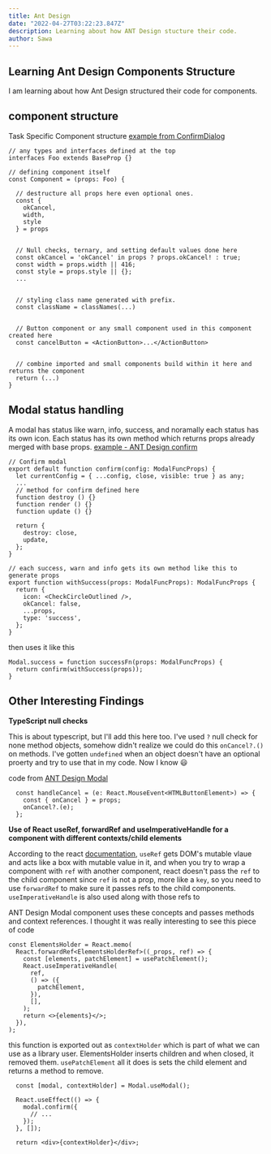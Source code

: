 ```yaml
---
title: Ant Design
date: "2022-04-27T03:22:23.847Z"
description: Learning about how ANT Design stucture their code.
author: Sawa
---
```


## Learning Ant Design Components Structure

I am learning about how Ant Design structured their code for components.


## component structure

Task Specific Component structure [example from ConfirmDialog](https://github.com/ant-design/ant-design/blob/master/components/modal/ConfirmDialog.tsx) 

```
// any types and interfaces defined at the top
interfaces Foo extends BaseProp {}

// defining component itself
const Component = (props: Foo) {

  // destructure all props here even optional ones.
  const {
    okCancel,
    width,
    style
  } = props


  // Null checks, ternary, and setting default values done here
  const okCancel = 'okCancel' in props ? props.okCancel! : true;
  const width = props.width || 416;
  const style = props.style || {};
  ...


  // styling class name generated with prefix.
  const className = classNames(...)


  // Button component or any small component used in this component created here
  const cancelButton = <ActionButton>...</ActionButton>


  // combine imported and small components build within it here and returns the component
  return (...) 
}

```

## Modal status handling

A modal has status like warn, info, success, and noramally each status has its own icon. Each status has its own method which returns props already merged with base props. [example - ANT Design confirm](https://github.com/ant-design/ant-design/blob/master/components/modal/confirm.tsx)

```
// Confirm modal
export default function confirm(config: ModalFuncProps) {
  let currentConfig = { ...config, close, visible: true } as any;
  ...
  // method for confirm defined here
  function destroy () {}
  function render () {}
  function update () {}

  return {
    destroy: close,
    update,
  };
}

// each success, warn and info gets its own method like this to generate props
export function withSuccess(props: ModalFuncProps): ModalFuncProps {
  return {
    icon: <CheckCircleOutlined />,
    okCancel: false,
    ...props,
    type: 'success',
  };
}

```

then uses it like this

```
Modal.success = function successFn(props: ModalFuncProps) {
  return confirm(withSuccess(props));
}
```

## Other Interesting Findings

**TypeScript null checks**

This is about typescript, but I'll add this here too. I've used `?` null check for none method objects, somehow didn't realize we could do this `onCancel?.()` on methods. I've gotten `undefined` when an object doesn't have an optional proerty and try to use that in my code. Now I know 😃

code from [ANT Design Modal](https://github.com/ant-design/ant-design/blob/master/components/modal/Modal.tsx)
```
  const handleCancel = (e: React.MouseEvent<HTMLButtonElement>) => {
    const { onCancel } = props;
    onCancel?.(e);
  };

```

**Use of React useRef, forwardRef and useImperativeHandle for a component with different contexts/child elements**

According to the react [documentation](https://reactjs.org/docs/hooks-reference.html#useref), `useRef` gets DOM's mutable vlaue and acts like a box with mutable value in it, and when you try to wrap a component with `ref` with another component, react doesn't pass the `ref` to the child component since `ref` is not a prop, more like a `key`, so you need to use `forwardRef` to make sure it passes refs to the child components. `useImperativeHandle` is also used along with those refs to 


ANT Design Modal component uses these concepts and passes methods and context references. I thought it was really interesting to see this piece of code

```
const ElementsHolder = React.memo(
  React.forwardRef<ElementsHolderRef>((_props, ref) => {
    const [elements, patchElement] = usePatchElement();
    React.useImperativeHandle(
      ref,
      () => ({
        patchElement,
      }),
      [],
    );
    return <>{elements}</>;
  }),
);
```

this function is exported out as `contextHolder` which is part of what we can use as a library user. ElementsHolder inserts children and when closed, it removed them. `usePatchElement` all it does is sets the child element and returns a method to remove.

```
  const [modal, contextHolder] = Modal.useModal();

  React.useEffect(() => {
    modal.confirm({
      // ...
    });
  }, []);

  return <div>{contextHolder}</div>;

```
